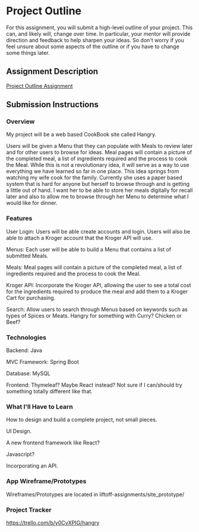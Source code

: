 # Project Outline
For this assignment, you will submit a high-level outline of your project. This can, and likely will, change over time. In particular, your mentor will provide direction and feedback to help sharpen your ideas. So don't worry if you feel unsure about some aspects of the outline or if you have to change some things later.

## Assignment Description
[Project Outline Assignment](https://education.launchcode.org/liftoff/modules/assignments/project-outline)

## Submission Instructions

### Overview
My project will be a web based CookBook site called Hangry. 

Users will be given a Menu that they can populate with Meals to review later and for other users to browse for ideas. Meal pages will contain a picture of the completed meal, a list of ingredients required and the process to cook the Meal. While this is not a revolutionary idea, it will serve as a way to use everything we have learned so far in one place. This idea springs from watching my wife cook for the family. Currently she uses a paper based system that is hard for anyone but herself to browse through and is getting a little out of hand. I want her to be able to store her meals digitally for recall later and also to allow me to browse through her Menu to determine what I would like for dinner. 




### Features
User Login: Users will be able create accounts and login. Users will also be able to attach a Kroger account that the Kroger API will use.

Menus: Each user will be able to build a Menu that contains a list of submitted Meals.

Meals: Meal pages will contain a picture of the completed meal, a list of ingredients required and the process to cook the Meal.

Kroger API: Incorporate the Kroger API, allowing the user to see a total cost for the ingredients required to produce the meal and add them to a Kroger Cart for purchasing.

Search: Allow users to search through Menus based on keywords such as types of Spices or Meats. Hangry for something with Curry? Chicken or Beef?


### Technologies
Backend: Java

MVC Framework: Spring Boot

Database: MySQL

Frontend: Thymeleaf? Maybe React instead? Not sure if I can/should try something totally different like that. 


### What I'll Have to Learn
How to design and build a complete project, not small pieces. 

UI Design.

A new frontend framework like React?

Javascript?

Incorporating an API.


### App Wireframe/Prototypes
Wireframes/Prototypes are located in liftoff-assignments/site_prototype/

### Project Tracker
https://trello.com/b/y0CvXPIG/hangry
